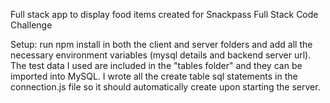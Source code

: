 Full stack app to display food items created for Snackpass Full Stack Code Challenge

Setup: run npm install in both the client and server folders and add all the necessary environment variables (mysql details and backend server url). The test data I used
are included in the "tables folder" and they can be imported into MySQL. I wrote all the create table sql statements in the connection.js file so it should automatically
create upon starting the server.
